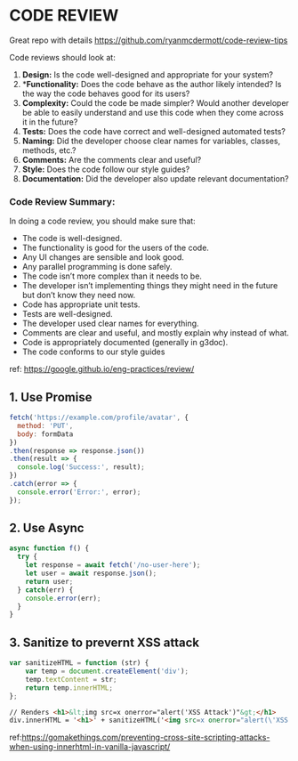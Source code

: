 # CODE REVIEW 

Great repo with details https://github.com/ryanmcdermott/code-review-tips 

Code reviews should look at:

1. **Design:** Is the code well-designed and appropriate for your system?
2. ***Functionality:** Does the code behave as the author likely intended? Is the way the code behaves good for its users?
3. **Complexity:** Could the code be made simpler? Would another developer be able to easily understand and use this code when they come across it in the future?
4. **Tests:** Does the code have correct and well-designed automated tests?
5. **Naming:** Did the developer choose clear names for variables, classes, methods, etc.?
6. **Comments:** Are the comments clear and useful?
7. **Style:** Does the code follow our style guides?
8. **Documentation:** Did the developer also update relevant documentation?

### Code Review Summary:

In doing a code review, you should make sure that:

- The code is well-designed.
- The functionality is good for the users of the code.
- Any UI changes are sensible and look good.
- Any parallel programming is done safely.
- The code isn’t more complex than it needs to be.
- The developer isn’t implementing things they might need in the future but don’t know they need now.
- Code has appropriate unit tests.
- Tests are well-designed.
- The developer used clear names for everything.
- Comments are clear and useful, and mostly explain why instead of what.
- Code is appropriately documented (generally in g3doc).
- The code conforms to our style guides

ref: https://google.github.io/eng-practices/review/ 

## 1. Use Promise 
```js
fetch('https://example.com/profile/avatar', {
  method: 'PUT',
  body: formData
})
.then(response => response.json())
.then(result => {
  console.log('Success:', result);
})
.catch(error => {
  console.error('Error:', error);
});
```

## 2. Use Async 

```js
async function f() {
  try {
    let response = await fetch('/no-user-here');
    let user = await response.json();
    return user;
  } catch(err) {
    console.error(err);
  }
}
```

## 3. Sanitize to prevernt XSS attack
```js
var sanitizeHTML = function (str) {
	var temp = document.createElement('div');
	temp.textContent = str;
	return temp.innerHTML;
};
```

```html
// Renders <h1>&lt;img src=x onerror="alert('XSS Attack')"&gt;</h1>
div.innerHTML = '<h1>' + sanitizeHTML('<img src=x onerror="alert(\'XSS Attack\')">') + '</h1>';
```
ref:https://gomakethings.com/preventing-cross-site-scripting-attacks-when-using-innerhtml-in-vanilla-javascript/



